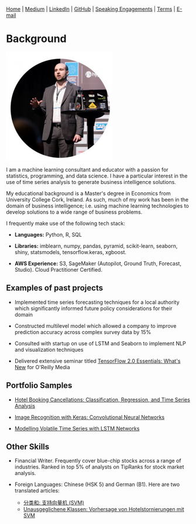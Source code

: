 [Home](https://mgcodesandstats.github.io/) |
[Medium](https://medium.com/@firstclassanalyticsmg) |
[LinkedIn](https://www.linkedin.com/in/michaeljgrogan/) |
[GitHub](https://github.com/mgcodesandstats) |
[Speaking Engagements](https://mgcodesandstats.github.io/speaking-engagements/) |
[Terms](https://mgcodesandstats.github.io/terms/) |
[E-mail](mailto:contact@michael-grogan.com)

# Background

![profile](resize-0251.jpg)

I am a machine learning consultant and educator with a passion for statistics, programming, and data science. I have a particular interest in the use of time series analysis to generate business intelligence solutions.

My educational background is a Master's degree in Economics from University College Cork, Ireland. As such, much of my work has been in the domain of business intelligence; i.e. using machine learning technologies to develop solutions to a wide range of business problems.

I frequently make use of the following tech stack:

* **Languages:** Python, R, SQL

* **Libraries:** imblearn, numpy, pandas, pyramid, scikit-learn, seaborn, shiny, statsmodels, tensorflow.keras, xgboost.

* **AWS Experience:** S3, SageMaker (Autopilot, Ground Truth, Forecast, Studio). Cloud Practitioner Certified.

## Examples of past projects

* Implemented time series forecasting techniques for a local authority which significantly informed future policy considerations for their domain

* Constructed multilevel model which allowed a company to improve prediction accuracy across complex survey data by 15%

* Consulted with startup on use of LSTM and Seaborn to implement NLP and visualization techniques

* Delivered extensive seminar titled [TensorFlow 2.0 Essentials: What's New](https://learning.oreilly.com/live-training/courses/tensorflow-20-essentials-whats-new/0636920307167/) for O'Reilly Media

## Portfolio Samples

* [Hotel Booking Cancellations: Classification, Regression, and Time Series Analysis](https://www.michael-grogan.com/hotel-modelling)

* [Image Recognition with Keras: Convolutional Neural Networks](https://www.michael-grogan.com/image-recognition-with-keras-convolutional-neural-networks/)

* [Modelling Volatile Time Series with LSTM Networks](https://www.michael-grogan.com/lstm-rainfall/)

## Other Skills

* Financial Writer. Frequently cover blue-chip stocks across a range of industries. Ranked in top 5% of analysts on TipRanks for stock market analysis.

* Foreign Languages: Chinese (HSK 5) and German (B1). Here are two translated articles:
    + [分类和: 支持向量机 (SVM)](https://www.michael-grogan.com/hotel-modelling/articles/unbalanced_svm_chinese)
    + [Unausgeglichene Klassen: Vorhersage von Hotelstornierungen mit SVM](https://www.michael-grogan.com/hotel-modelling/articles/unbalanced_svm_deutsch) 